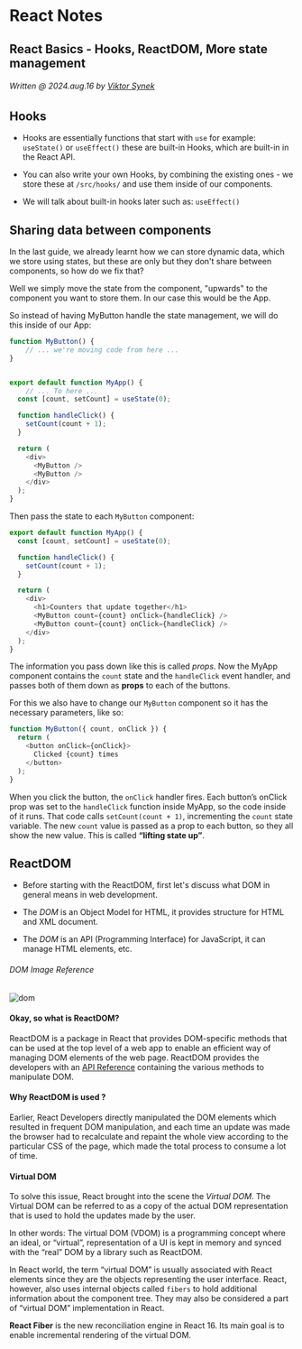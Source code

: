 # React Notes
## React Basics - Hooks, ReactDOM, More state management
###### Written @ 2024.aug.16 by [Viktor Synek](https://github.com/viktorsynek)

## Hooks

- Hooks are essentially functions that start with ``use`` for example: ``useState()`` or ``useEffect()`` these are built-in Hooks, which are built-in in the React API.

- You can also write your own Hooks, by combining the existing ones - we store these at ``/src/hooks/`` and use them inside of our components.

- We will talk about built-in hooks later such as: ``useEffect()``

## Sharing data between components

In the last guide, we already learnt how we can store dynamic data, which we store using states, but these are only but they don't share between components, so how do we fix that?

Well we simply move the state from the component, "upwards" to the component you want to store them. In our case this would be the App.

So instead of having MyButton handle the state management, we will do this inside of our App:

```javascript
function MyButton() {
    // ... we're moving code from here ...
}


export default function MyApp() {
    // ... To here ...
  const [count, setCount] = useState(0);

  function handleClick() {
    setCount(count + 1);
  }

  return (
    <div>
      <MyButton />
      <MyButton />
    </div>
  );
}
```

Then pass the state to each ``MyButton`` component:

```javascript
export default function MyApp() {
  const [count, setCount] = useState(0);

  function handleClick() {
    setCount(count + 1);
  }

  return (
    <div>
      <h1>Counters that update together</h1>
      <MyButton count={count} onClick={handleClick} />
      <MyButton count={count} onClick={handleClick} />
    </div>
  );
}
```

The information you pass down like this is called *props*. Now the MyApp component contains the ``count`` state and the ``handleClick`` event handler, and passes both of them down as **props** to each of the buttons.

For this we also have to change our ``MyButton`` component so it has the necessary parameters, like so:

```javascript
function MyButton({ count, onClick }) {
  return (
    <button onClick={onClick}>
      Clicked {count} times
    </button>
  );
}
```

When you click the button, the ``onClick`` handler fires. Each button’s onClick prop was set to the ``handleClick`` function inside MyApp, so the code inside of it runs. That code calls ``setCount(count + 1)``, incrementing the ``count`` state variable. The new ``count`` value is passed as a prop to each button, so they all show the new value. This is called **“lifting state up”**.

## ReactDOM

- Before starting with the ReactDOM, first let's discuss what DOM in general means in web development.

- The *DOM* is an Object Model for HTML, it provides structure for HTML and XML document.

- The *DOM* is an API (Programming Interface) for JavaScript, it can manage HTML elements, etc.

###### DOM Image Reference
![dom](https://www.w3schools.com/whatis/img_htmltree.gif)

#### Okay, so what is ReactDOM?

ReactDOM is a package in React that provides DOM-specific methods that can be used at the top level of a web app to enable an efficient way of managing DOM elements of the web page. ReactDOM provides the developers with an [API Reference](https://react.dev/reference/react-dom) containing the various methods to manipulate DOM. 

#### Why ReactDOM is used ?

Earlier, React Developers directly manipulated the DOM elements which resulted in frequent DOM manipulation, and each time an update was made the browser had to recalculate and repaint the whole view according to the particular CSS of the page, which made the total process to consume a lot of time.

#### Virtual DOM

To solve this issue, React brought into the scene the *Virtual DOM*. The Virtual DOM can be referred to as a copy of the actual DOM representation that is used to hold the updates made by the user.

In other words: The virtual DOM (VDOM) is a programming concept where an ideal, or “virtual”, representation of a UI is kept in memory and synced with the “real” DOM by a library such as ReactDOM.

In React world, the term “virtual DOM” is usually associated with React elements since they are the objects representing the user interface. React, however, also uses internal objects called ``fibers`` to hold additional information about the component tree. They may also be considered a part of “virtual DOM” implementation in React.

__React Fiber__ is the new reconciliation engine in React 16. Its main goal is to enable incremental rendering of the virtual DOM. 
